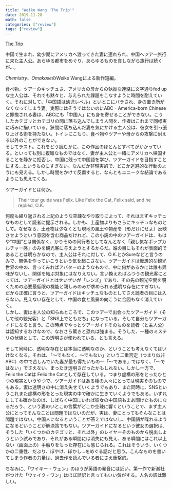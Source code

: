 ```yaml
---
title: "Weike Wang 'The Trip'"
date: 2019-11-28
math: false
categories: ["review"]
tags: ["review"]
---
```


[The Trip](https://www.newyorker.com/magazine/2019/11/18/the-trip)

中国で生まれ、幼少期にアメリカへ渡ってきた妻に連れられ、中国へツアー旅行に来た主人公。あらゆる都市をめぐり、あらゆるものを食しながら旅行は続くが…。

_Chemistry_、*Omakase*のWeike Wangによる新作短編。

食べ物、ツアーのキッチュさ、アメリカの母からの執拗な連絡に文字通りfed upな主人公は、それでも黙々と、与えられた課題をこなすように時間を耐えていく。それに対して、「中国語は幼児レベル」といとこにバラされ、身の置き所がなくなってしまう妻。実際にはそうではないのにABC - America-born Chineseと揶揄される妻は、ABCにも「中国人」にも身を寄せることができない。こうしたカテゴリとカテゴリの間に落ち込んでしまう人間を、作者はこれまで同様実に巧みに描いている。狭間に落ち込んだ妻を気にかける主人公は、彼女を引っ張り上げる術を持たない。トイレにこもり、食べ物やツアーや母からの攻撃に耐える以外のことができない。  
そしてラスト。これをどう読むかに、この作品のほとんどすべてがかかっている。といっても別に複雑なものではなく、妻が主人公と一緒にアメリカへ帰国することを静かに拒否し、中国に残って中国語を学び、ツアーガイドを目指すことにする…というものにすぎない。なんだか非現実的で、どこか逃避的な行動のようにも見える。しかし時間をかけて反芻すると、なんともユニークな結論であるようにも思えてくる。

ツアーガイドとは何か。

> Their tour guide was Felix. Like Felix the Cat, Felix said, and he replied, O.K.

何度も繰り返される上記のような空疎なやり取りによって、それはまずキッチュなものとして読者に提示される。しかも、土産物よりもさらにキッチュなものとして。なぜなら、土産物は少なくとも現地の風土や物産を（形だけにせよ）反映させようという意図を含む商品だけれど、この小説の中のツアーガイドは、もはや”中国”とは関係なく、かりそめの同行者としてなんとなく「親し気なポップカルチャー感」のみを観光客に与えようとするからだ。誰の目にもそれが表面的であることは明らかなので、主人公はそれに対して、O.K.とかSureなどと言うのみで、関係を作っていこうという気を起こさない。ツアーガイドは仮想的な観光世界の中の、言ってみればアバターのようなもので、中に何があるかには誰も興味がないし、関係を結ぶ対象にはなりえない。言い換えればふつうの観光客にとっては、ツアーガイドとはせいぜいが「レンズ」であり、その先の観光空間を覗くための必要最低限の機能と親しみのみが求められる透明な存在にすぎない。だから正確に言うと、ツアーガイドはキッチュなものとしてさえ読者の目には入らない。見えない存在として、中国の食と風景の向こうに合図もなく消えていく。  
しかし、妻は主人公の知らぬところで、このツアーで出会ったツアーガイド（そして他の観光客）と「SNS上でともだち」になっている。そして自分もツアーガイドになると言う。この時点でやっとツアーガイドそのものを読者（と主人公）は認知するわけなので、なおさら驚きと恐れは強まる。そうした、一種のミステリの伏線として、この透明さが使われている、とも言える。

そして同時に、透明な存在とは本当に透明なのか、ということも考えなくてはいけなくなる。それは、「～でもなく、～でもない」という二重否定（つまり似非ABC）の中で苦しんでいた妻が最も得たいもの―「～である」ではなく、「～ではない」でさえない、まったき透明さだったかもしれない。しかし一方で、 Felix the Catは Felix the Catとして存在している。つまり虚構の形をとったひとつの現実というやつで、ツアーガイドはある種の人々にとっては現実そのものでもある。妻は透明さの中に消え失せていくようでもあり、また同時に、SNSというこれまた虚構の形をとった現実の中で確かに生きていくようでもある。いずれにしても確かなのは、しばらく中国にいれば彼女の中国語もまあ聞けたものになるだろう、という妻のいとこの言葉がどこか空疎に響くということで、まず主人公にとってそんなことは問題ではないのだが、実は、妻にとってもそんなことは問題ではない。中国人になるということが答えではないし、中国語が喋れるようになるということが解決策でもない。ツアーガイドになるという彼女の選択は、そうした「いくつかのカテゴリと、それ以外」のレイヤーそのものから脱出しようという試みであり、それがある瞬間には消失にも見え、ある瞬間にはこれ以上ない（画面上の）手触りをもった存在にも感じられる。これはそういう、いくつかの二重性、だぶり、ぼやけ、ぼかし…をめぐる話だと思う。こんなものを書いてしまう作者の力量は、過去作を読んでいる者にさえ衝撃的。

ちなみに、「ワイキー・ウェン」のほうが英語の発音には近い。第一作で新潮社がつけた「ウェイク・ワン」はほぼ誤訳と言ってもいい気がする。人名の訳は難しい。
